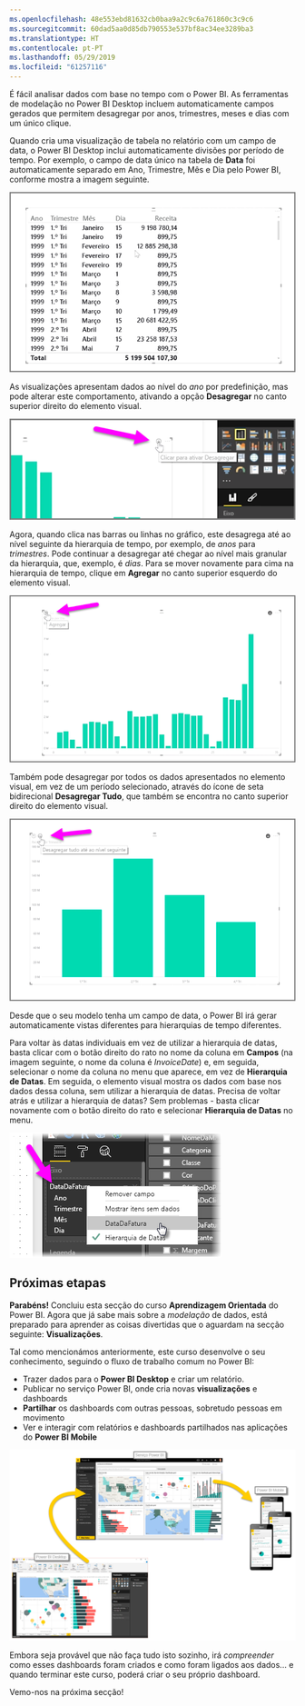 ```yaml
---
ms.openlocfilehash: 48e553ebd81632cb0baa9a2c9c6a761860c3c9c6
ms.sourcegitcommit: 60dad5aa0d85db790553e537bf8ac34ee3289ba3
ms.translationtype: HT
ms.contentlocale: pt-PT
ms.lasthandoff: 05/29/2019
ms.locfileid: "61257116"
---
```

É fácil analisar dados com base no tempo com o Power BI. As ferramentas de modelação no Power BI Desktop incluem automaticamente campos gerados que permitem desagregar por anos, trimestres, meses e dias com um único clique.  

Quando cria uma visualização de tabela no relatório com um campo de data, o Power BI Desktop inclui automaticamente divisões por período de tempo. Por exemplo, o campo de data único na tabela de **Data** foi automaticamente separado em Ano, Trimestre, Mês e Dia pelo Power BI, conforme mostra a imagem seguinte.

![](media/2-6a-explore-time-based-data/2-6a_1.png)

As visualizações apresentam dados ao nível do *ano* por predefinição, mas pode alterar este comportamento, ativando a opção **Desagregar** no canto superior direito do elemento visual.

![](media/2-6a-explore-time-based-data/2-6a_2.png)

Agora, quando clica nas barras ou linhas no gráfico, este desagrega até ao nível seguinte da hierarquia de tempo, por exemplo, de *anos* para *trimestres*. Pode continuar a desagregar até chegar ao nível mais granular da hierarquia, que, exemplo, é *dias*. Para se mover novamente para cima na hierarquia de tempo, clique em **Agregar** no canto superior esquerdo do elemento visual.

![](media/2-6a-explore-time-based-data/2-6a_3.png)

Também pode desagregar por todos os dados apresentados no elemento visual, em vez de um período selecionado, através do ícone de seta bidirecional **Desagregar Tudo**, que também se encontra no canto superior direito do elemento visual.

![](media/2-6a-explore-time-based-data/2-6a_4.png)

Desde que o seu modelo tenha um campo de data, o Power BI irá gerar automaticamente vistas diferentes para hierarquias de tempo diferentes.

Para voltar às datas individuais em vez de utilizar a hierarquia de datas, basta clicar com o botão direito do rato no nome da coluna em **Campos** (na imagem seguinte, o nome da coluna é *InvoiceDate*) e, em seguida, selecionar o nome da coluna no menu que aparece, em vez de **Hierarquia de Datas**. Em seguida, o elemento visual mostra os dados com base nos dados dessa coluna, sem utilizar a hierarquia de datas. Precisa de voltar atrás e utilizar a hierarquia de datas? Sem problemas - basta clicar novamente com o botão direito do rato e selecionar **Hierarquia de Datas** no menu.

![](media/2-6a-explore-time-based-data/2-6a_5.png)

## <a name="next-steps"></a>Próximas etapas
**Parabéns!** Concluiu esta secção do curso **Aprendizagem Orientada** do Power BI. Agora que já sabe mais sobre a *modelação* de dados, está preparado para aprender as coisas divertidas que o aguardam na secção seguinte: **Visualizações**.

Tal como mencionámos anteriormente, este curso desenvolve o seu conhecimento, seguindo o fluxo de trabalho comum no Power BI:

* Trazer dados para o **Power BI Desktop** e criar um relatório.
* Publicar no serviço Power BI, onde cria novas **visualizações** e dashboards
* **Partilhar** os dashboards com outras pessoas, sobretudo pessoas em movimento
* Ver e interagir com relatórios e dashboards partilhados nas aplicações do **Power BI Mobile**

![](media/2-6a-explore-time-based-data/c0a1_1.png)

Embora seja provável que não faça tudo isto sozinho, irá *compreender* como esses dashboards foram criados e como foram ligados aos dados... e quando terminar este curso, poderá criar o seu próprio dashboard.

Vemo-nos na próxima secção!

